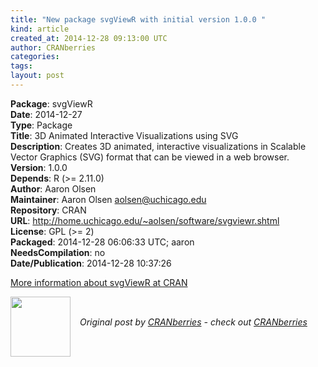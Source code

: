 ```yaml
---
title: "New package svgViewR with initial version 1.0.0 "
kind: article
created_at: 2014-12-28 09:13:00 UTC
author: CRANberries
categories: 
tags: 
layout: post
---
```

<strong>Package</strong>: svgViewR<br>
<strong>Date</strong>: 2014-12-27<br>
<strong>Type</strong>: Package<br>
<strong>Title</strong>: 3D Animated Interactive Visualizations using SVG<br>
<strong>Description</strong>: Creates 3D animated, interactive visualizations in Scalable Vector Graphics (SVG) format that can be viewed in a web browser.<br>
<strong>Version</strong>: 1.0.0<br>
<strong>Depends</strong>: R (>= 2.11.0)<br>
<strong>Author</strong>: Aaron Olsen<br>
<strong>Maintainer</strong>: Aaron Olsen <aolsen@uchicago.edu><br>
<strong>Repository</strong>: CRAN<br>
<strong>URL</strong>: http://home.uchicago.edu/~aolsen/software/svgviewr.shtml<br>
<strong>License</strong>: GPL (>= 2)<br>
<strong>Packaged</strong>: 2014-12-28 06:06:33 UTC; aaron<br>
<strong>NeedsCompilation</strong>: no<br>
<strong>Date/Publication</strong>: 2014-12-28 10:37:26<br>

<p>
<a href="http://cran.r-project.org/web/packages/svgViewR/index.html">More information about svgViewR at CRAN</a><div class="author">
  <img src="" style="width: 96px; height: 96;">
  <span style="position: absolute; padding: 32px 15px;">
    <i>Original post by <a href="http://twitter.com/">CRANberries</a> - check out <a href="http://dirk.eddelbuettel.com/cranberries">CRANberries   </a></i>
  </span>
</div>

